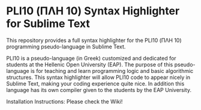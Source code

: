 # PLI10 (ΠΛΗ 10) Syntax Highlighter for Sublime Text

This repository provides a full syntax highlighter for the PLI10 (ΠΛΗ 10) programming pseudo-language in Sublime Text.

PLI10 is a pseudo-language (in Greek) customized and dedicated for students at the Hellenic Open University (EAP).
The purpose of this pseudo-language is for teaching and learn programming logic and basic algorithmic structures. 
This syntax highlighter will allow PLI10 code to appear nicely in Sublime Text, making your coding experience quite nice.
In addition this language has its own compiler given to the students by the EAP University.

Installation Instructions: Please check the Wiki!
